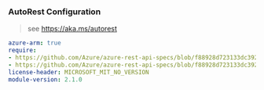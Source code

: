 ### AutoRest Configuration

> see https://aka.ms/autorest

``` yaml
azure-arm: true
require:
- https://github.com/Azure/azure-rest-api-specs/blob/f88928d723133dc392e3297e6d61b7f6d10501fd/specification/eventgrid/resource-manager/readme.md
- https://github.com/Azure/azure-rest-api-specs/blob/f88928d723133dc392e3297e6d61b7f6d10501fd/specification/eventgrid/resource-manager/readme.go.md
license-header: MICROSOFT_MIT_NO_VERSION
module-version: 2.1.0
```